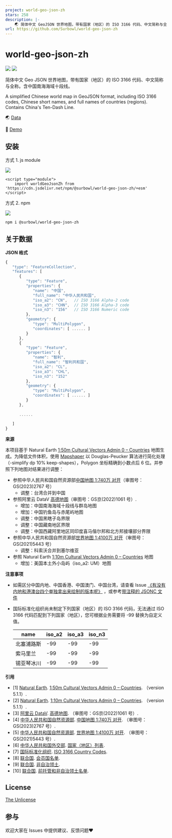 ```yaml
---
project: world-geo-json-zh
stars: 258
description: |-
    🌏 简体中文 GeoJSON 世界地图，带有国家（地区）的 ISO 3166 代码、中文简称与全称。A simplified Chinese world map in GeoJSON format, including ISO 3166 codes, Chinese short names, and full names of countries (regions).
url: https://github.com/Surbowl/world-geo-json-zh
---
```


world-geo-json-zh
===============
[![](https://img.shields.io/github/license/Surbowl/world-geo-json-zh)](https://github.com/Surbowl/world-geo-json-zh/blob/main/LICENSE)
[![](https://img.shields.io/github/package-json/v/Surbowl/world-geo-json-zh)](https://github.com/Surbowl/world-geo-json-zh/releases)

简体中文 Geo JSON 世界地图，带有国家（地区）的 ISO 3166 代码、中文简称与全称。含中国南海海域十段线。

A simplified Chinese world map in GeoJSON format, including ISO 3166 codes, Chinese short names, and full names of countries (regions). Contains China's Ten-Dash Line.

🌏 [Data](https://github.com/Surbowl/world-geo-json-zh/blob/main/world.zh.json)

👀 [Demo](https://surbowl.github.io/world-geo-json-zh/demo-echarts.html)

安装
--------
方式 1. js module

[![](https://data.jsdelivr.com/v1/package/npm/@surbowl/world-geo-json-zh/badge)](https://www.jsdelivr.com/package/npm/@surbowl/world-geo-json-zh)
```
<script type="module">
    import worldGeoJsonZh from 'https://cdn.jsdelivr.net/npm/@surbowl/world-geo-json-zh/+esm'
</script>
```

方式 2. npm

[![](https://img.shields.io/npm/dm/@surbowl/world-geo-json-zh?label=npm)](https://www.npmjs.com/package/@surbowl/world-geo-json-zh)
```
npm i @surbowl/world-geo-json-zh
```

关于数据
--------
**JSON 格式**

```javascript
{
   "type": "FeatureCollection",
   "features": [
      {
         "type": "Feature",
         "properties": {
            "name": "中国",
            "full_name": "中华人民共和国",
            "iso_a2": "CN",   // ISO 3166 Alpha-2 code
            "iso_a3": "CHN",  // ISO 3166 Alpha-3 code
            "iso_n3": "156"   // ISO 3166 Numeric code
         },
         "geometry": {
            "type": "MultiPolygon",
            "coordinates": [ ...... ]
         }
      },
      {
         "type": "Feature",
         "properties": {
            "name": "智利",
            "full_name": "智利共和国",
            "iso_a2": "CL",
            "iso_a3": "CHL",
            "iso_n3": "152"
         },
         "geometry": {
            "type": "MultiPolygon",
            "coordinates": [ ...... ]
         }
      },
      
      ......
      
   ]
}
``` 

**来源**

本项目基于 Natural Earth [1:50m Cultural Vectors Admin 0 – Countries](https://www.naturalearthdata.com/downloads/50m-cultural-vectors/50m-admin-0-countries-2/) 地图生成。为降低文件体积，使用 [Mapshaper](https://github.com/mbloch/mapshaper) 以 Douglas-Peucker 算法进行简化处理（-simplify dp 10% keep-shapes），Polygon 坐标精确到小数点后 6 位。并参照下列地图对结果进行调整：
- 参照中华人民共和国自然资源部[中国地图 1:740万 对开](http://bzdt.ch.mnr.gov.cn/browse.html?picId=%224o28b0625501ad13015501ad2bfc2187%22)（审图号：GS(2023)2767 号）
    - 调整：台湾合并到中国
- 参照阿里云 DataV [高德地图](https://datav.aliyun.com/portal/school/atlas/area_selector)（审图号：GS京(2022)1061 号）.
    - 增加：中国南海海域十段线与群岛地图
    - 增加：中国钓鱼岛与赤尾屿地图
    - 调整：中国黑瞎子岛界限
    - 调整：中国藏南地区界限
    - 调整：中国西藏阿里地区同印度喜马偕尔邦和北方邦接壤部分界限
- 参照中华人民共和国自然资源部[世界地图 1:4100万 对开](http://bzdt.ch.mnr.gov.cn/browse.html?picId=%224o28b0625501ad13015501ad2bfc0671%22)（审图号：GS(2021)5443 号）
    - 调整：科索沃合并到塞尔维亚
- 参照 Natural Earth [1:10m Cultural Vectors Admin 0 – Countries](https://www.naturalearthdata.com/downloads/10m-cultural-vectors/10m-admin-0-countries/) 地图
    - 增加：美国本土外小岛屿（iso_a2: UM）地图

**注意事项**
- 如需区分中国内地、中国香港、中国澳门、中国台湾，请查看 Issue [《有没有内地和港澳台四个单独拿出来绘制的版本呢》](https://github.com/Surbowl/world-geo-json-zh/issues/5) ，或参考[带注释的 JSONC 文件](https://github.com/Surbowl/world-geo-json-zh/blob/main/world.zh.jsonc)

- 国际标准化组织尚未制定下列国家（地区）的 ISO 3166 代码，无法通过 ISO 3166 代码匹配到下列国家（地区），您可根据业务需要将 -99 替换为自定义值。
  
    |name|iso_a2|iso_a3|iso_n3|
    |------|------|------|----|
    |北塞浦路斯|-99|-99|-99|
    |索马里兰|-99|-99|-99|
    |锡亚琴冰川|-99|-99|-99|

**引用**

- [1] [Natural Earth](https://www.naturalearthdata.com/). [1:50m Cultural Vectors Admin 0 – Countries](https://www.naturalearthdata.com/downloads/50m-cultural-vectors/50m-admin-0-countries-2/). （version 5.1.1）.
- [2] [Natural Earth](https://www.naturalearthdata.com/). [1:10m Cultural Vectors Admin 0 – Countries](https://www.naturalearthdata.com/downloads/10m-cultural-vectors/10m-admin-0-countries/). （version 5.1.1）.
- [3] [阿里云 DataV](https://datav.aliyun.com/). [高德地图](https://datav.aliyun.com/portal/school/atlas/area_selector). （审图号：GS京(2022)1061 号）.
- [4] [中华人民共和国自然资源部](https://www.mnr.gov.cn/). [中国地图 1:740万 对开](http://bzdt.ch.mnr.gov.cn/browse.html?picId=%224o28b0625501ad13015501ad2bfc2187%22). （审图号：GS(2023)2767 号）.
- [5] [中华人民共和国自然资源部](https://www.mnr.gov.cn/). [世界地图 1:4100万 对开](http://bzdt.ch.mnr.gov.cn/browse.html?picId=%224o28b0625501ad13015501ad2bfc0671%22). （审图号：GS(2021)5443 号）.
- [6] [中华人民共和国外交部](https://www.mfa.gov.cn/). [国家（地区）列表](https://www.mfa.gov.cn/web/gjhdq_676201/gj_676203/yz_676205/).
- [7] [国际标准化组织](https://www.iso.org/). [ISO 3166 Country Codes](https://www.iso.org/iso-3166-country-codes.html).
- [8] [联合国](https://www.un.org/). [会员国名单](https://www.un.org/zh/about-us/member-states).
- [9] [联合国](https://www.un.org/). [非自治领土](https://www.un.org/dppa/decolonization/zh/nsgt).
- [10] [联合国](https://www.un.org/). [前托管和非自治领土名单](https://www.un.org/dppa/decolonization/zh/history/former-trust-and-nsgts).

License
------------
[The Unlicense](https://github.com/Surbowl/world-geo-json-zh/blob/main/LICENSE)

参与
------------
欢迎大家在 Issues 中提供建议、反馈问题❤

